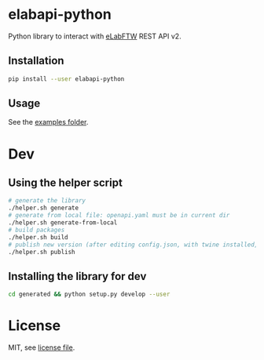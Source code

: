 # elabapi-python

Python library to interact with [eLabFTW](https://github.com/elabftw/elabftw) REST API v2.

## Installation

~~~bash
pip install --user elabapi-python
~~~

## Usage

See the [examples folder](./examples).

# Dev

## Using the helper script

~~~bash
# generate the library
./helper.sh generate
# generate from local file: openapi.yaml must be in current dir
./helper.sh generate-from-local
# build packages
./helper.sh build
# publish new version (after editing config.json, with twine installed, use __token__ as username)
./helper.sh publish
~~~

## Installing the library for dev

~~~bash
cd generated && python setup.py develop --user
~~~

# License

MIT, see [license file](./LICENSE).
